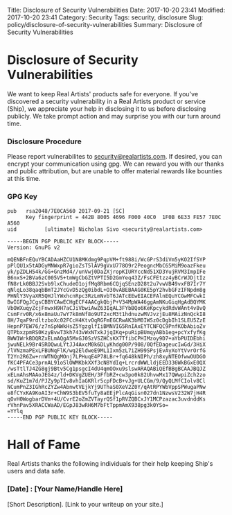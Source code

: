 Title: Disclosure of Security Vulnerabilities
Date: 2017-10-20 23:41
Modified: 2017-10-20 23:41
Category: Security
Tags: security, disclosure
Slug: policy/disclosure-of-security-vulnerabilities
Summary: Disclosure of Security Vulnerabilities

# Disclosure of Security Vulnerabilities

We want to keep Real Artists' products safe for everyone. If you've discovered a security vulnerability in a Real Artists product or service (Ship), we appreciate your help in disclosing it to us before disclosing publicly. We take prompt action and may surprise you with our turn around time.

### Disclosure Procedure

Please report vulnerabilites to [security@realartists.com](mailto:security@realartists.com). If desired, you can encrypt your communication using gpg. We can reward you with our thanks and public attribution, but are unable to offer material rewards like bounties at this time.

### GPG Key
```
pub   rsa2048/7E0CA560 2017-09-21 [SC]
      Key fingerprint = 442B 8005 4696 F000 40C0  1F0B 6E33 FE57 7E0C A560
uid         [ultimate] Nicholas Sivo <security@realartists.com>

-----BEGIN PGP PUBLIC KEY BLOCK-----
Version: GnuPG v2

mQENBFnEQuYBCADAaHZCU1N8MKdmg9PqpVM+ft988i/WcGPrS3diVm5yKO2IfSYP
pPlQU1x5tADGyMNWxpR7gioZsT5lAV9gVxU778O9r2PeogncMbC65MiM9oazFkeu
yk/pZDLH54k/GG+GnzMd4//unVwj0DaZXjropKIURYccNd51XD3YujRVM3ImpIFe
B6nxS+2BVa6zC005V5+tmWgCbGZtVPTI5D2GmYeq43Z/FsCFEtzz4yBCrWJDjtIz
fN8rLk0BBJ2Svb9lxChudeO1ojfMq8Rbm6CQjqSEnzD28t2u7vwVB49vxFB7Ir7Y
qNlqLo38qaqbBmT2JYcGvD5zQg0ibdL+O30vABEBAAG0KE5pY2hvbGFzIFNpdm8g
PHNlY3VyaXR5QHJlYWxhcnRpc3RzLmNvbT6JATcEEwEIACEFAlnEQuYCGwMFCwkI
BwIGFQgJCgsCBBYCAwECHgECF4AACgkQbjP+V34MpWA46ggAmNKuGiqHgAdBQYMK
VbOWXuqyZcjFnwxH9H7aCJiVbwiAwZ63IqAL3FYbBQo6KeKpcykdRdvWAnt4v8vQ
CsmFrv0R/x6x8maUu7wY7k8mNf8o9UT2xcM3t1hdnuzwMVJvzjEu8MAizNnQckI8
8H/7qaF9rdltzboXc02FCcH4KtvOqRGFmEGCRwAK3bM0IWSz0cDgbIh1SLEU5ZzE
HepnP7EW76/z7nSpNWkHsZ5YgzglfIiBMNVIG5RnIAxEYTCNFQC9PnfKObAbioZv
QTPbxzpmRS0KzyBvwT3kh743vWxNTxkJjqIKq+puRipBUmqyABb1eg+pcYxfyfKg
BWW1WrkBDQRZxELmAQgA5MxGJ0SzVSZHCsKX7TfibCPHIMzoy9D7+aYbPUIDEbhi
jwuNELk9Br4SROQwuLYtJJ4AxcM0k6DLyKhdg00P/908/0QfEDageucIwGd/3HiX
/lVNzmaPExLFBUNqFlK/wg2EldweE9ML1Ixm5zL7iZH99SPsjEvAyXoYtVvrOrfG
T2Yn2R6Zw+rnWTNQgMOnj7LPHuqE4P78LBr+fq648kNIPh/zh8xyNTEOfwwOUDGO
fKC4PFACe3prnAL91oSlOWMKbkXXf3cN8YdIq+LrcrdWWLldjEED336WkBGxE0QX
/wsTtlTJ4ZG8gj9Btv5Cg1psgcI4dU4qmOOxu9slswARAQABiQEfBBgBCAAJBQJZ
xELmAhsMAAoJEG4z/ld+DKVgZUEH/3FfbRZ+cw3po0k82UhvwMx17QWwpiZch2zo
sd/KuZ1m7d/PJZy9pTIv8vhIaGKRlr5cpFDcB+vJg+ULCGm/9/QyQLMfCIolv8Cl
NCumPnZ3IGhRcZYZw4AbnwtVEjkYj9UThaS0XeV2Z0Y/qAtRPYWbVppSPWugaPNw
e8fCYxKA9KoAI3r+ChW9S3bEV5fuTy8aEEjPlcAqGisn027dn1NzwsV232W7jH4R
qOvH0WogbarDVm+4U/CvrE2oZmZVTayrQSf1pRVZQBCxJY1MCPzazac3uvdnddKs
rVhnPav5XRACCWaAD/EGpJ83wRH6M7bFtTppmAmX938pg3k0YSo=
=YYlq
-----END PGP PUBLIC KEY BLOCK-----
```

# Hall of Fame

Real Artists thanks the following individuals for their help keeping Ship's users and data safe.

### [Date] : [Your Name/Handle Here]

[Short Description]. [Link to your writeup on your site.]
